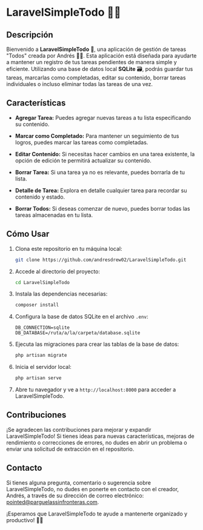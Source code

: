 # LaravelSimpleTodo 📝✅

## Descripción

Bienvenido a **LaravelSimpleTodo** 🚀, una aplicación de gestión de tareas "Todos" creada por Andrés 👨‍💻. Esta aplicación está diseñada para ayudarte a mantener un registro de tus tareas pendientes de manera simple y eficiente. Utilizando una base de datos local **SQLite** 🗃️, podrás guardar tus tareas, marcarlas como completadas, editar su contenido, borrar tareas individuales o incluso eliminar todas las tareas de una vez.

## Características

- **Agregar Tarea:** Puedes agregar nuevas tareas a tu lista especificando su contenido.

- **Marcar como Completado:** Para mantener un seguimiento de tus logros, puedes marcar las tareas como completadas.

- **Editar Contenido:** Si necesitas hacer cambios en una tarea existente, la opción de edición te permitirá actualizar su contenido.

- **Borrar Tarea:** Si una tarea ya no es relevante, puedes borrarla de tu lista.

- **Detalle de Tarea:** Explora en detalle cualquier tarea para recordar su contenido y estado.

- **Borrar Todos:** Si deseas comenzar de nuevo, puedes borrar todas las tareas almacenadas en tu lista.

## Cómo Usar

1. Clona este repositorio en tu máquina local:

   ```bash
   git clone https://github.com/andresdrew02/LaravelSimpleTodo.git
   ```

2. Accede al directorio del proyecto:

   ```bash
   cd LaravelSimpleTodo
   ```

3. Instala las dependencias necesarias:

   ```bash
   composer install
   ```

4. Configura la base de datos SQLite en el archivo `.env`:

   ```
   DB_CONNECTION=sqlite
   DB_DATABASE=/ruta/a/la/carpeta/database.sqlite
   ```

5. Ejecuta las migraciones para crear las tablas de la base de datos:

   ```bash
   php artisan migrate
   ```

6. Inicia el servidor local:

   ```bash
   php artisan serve
   ```

7. Abre tu navegador y ve a `http://localhost:8000` para acceder a LaravelSimpleTodo.

## Contribuciones

¡Se agradecen las contribuciones para mejorar y expandir LaravelSimpleTodo! Si tienes ideas para nuevas características, mejoras de rendimiento o correcciones de errores, no dudes en abrir un problema o enviar una solicitud de extracción en el repositorio.

## Contacto

Si tienes alguna pregunta, comentario o sugerencia sobre LaravelSimpleTodo, no dudes en ponerte en contacto con el creador, Andrés, a través de su dirección de correo electrónico: pointed@parguelassinfronteras.com.

¡Esperamos que LaravelSimpleTodo te ayude a mantenerte organizado y productivo! 📝✅